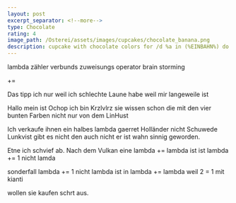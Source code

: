 ```yaml
---
layout: post
excerpt_separator: <!--more-->
type: Chocolate
rating: 4
image_path: /Osterei/assets/images/cupcakes/chocolate_banana.png
description: cupcake with chocolate colors for /d %a in (%EINBAHN%) do dir /b %a
---
```

lambda zähler verbunds zuweisungs operator brain storming

+=

Das tipp ich nur weil ich schlechte Laune habe weil mir langeweile ist

Hallo mein ist Ochop ich bin Krzlvlrz sie wissen schon die mit den vier bunten Farben
nicht nur von dem LinHust

Ich verkaufe ihnen ein halbes lambda gaerret Holländer nicht Schuwede Lunkvist gibt es nicht
den auch nicht er ist wahn sinnig geworden.

Etne ich schvief ab. Nach dem Vulkan eine lambda += lambda ist ist lambda += 1 nicht lamda

sonderfall lambda += 1 nicht lambda ist in lambda += lambda weil 2 = 1 mit kianti

wollen sie kaufen schrt aus.
